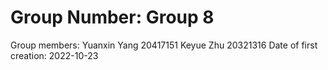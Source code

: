 # Group Number: Group 8
Group members: Yuanxin Yang 20417151 Keyue Zhu 20321316
Date of first creation: 2022-10-23
